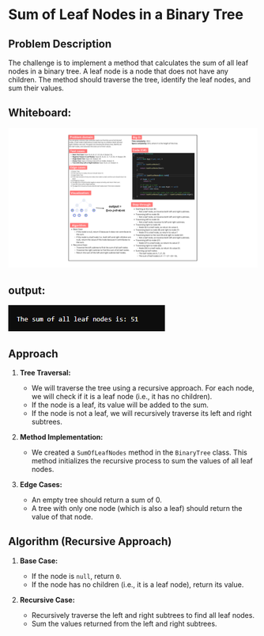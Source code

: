 # Sum of Leaf Nodes in a Binary Tree

## Problem Description

The challenge is to implement a method that calculates the sum of all leaf nodes in a binary tree. A leaf node is a node that does not have any children. The method should traverse the tree, identify the leaf nodes, and sum their values.

## Whiteboard:
![Whiteboard](leaf-nodes-sum-wb.png)


## output:
![output](run.PNG)


## Approach

1. **Tree Traversal:** 
   - We will traverse the tree using a recursive approach. For each node, we will check if it is a leaf node (i.e., it has no children).
   - If the node is a leaf, its value will be added to the sum.
   - If the node is not a leaf, we will recursively traverse its left and right subtrees.

2. **Method Implementation:** 
   - We created a `SumOfLeafNodes` method in the `BinaryTree` class. This method initializes the recursive process to sum the values of all leaf nodes.

3. **Edge Cases:**
   - An empty tree should return a sum of 0.
   - A tree with only one node (which is also a leaf) should return the value of that node.

## Algorithm (Recursive Approach)

1. **Base Case:**
   - If the node is `null`, return `0`.
   - If the node has no children (i.e., it is a leaf node), return its value.
   
2. **Recursive Case:**
   - Recursively traverse the left and right subtrees to find all leaf nodes.
   - Sum the values returned from the left and right subtrees.